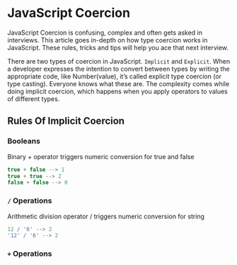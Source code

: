 # JavaScript Coercion

JavaScript Coercion is confusing, complex and often gets asked in interviews. This article goes in-depth on how type coercion works in JavaScript. These rules, tricks and tips will help you ace that next interview.

There are two types of coercion in JavaScript. `Implicit` and `Explicit`. When a developer expresses the intention to convert between types by writing the appropriate code, like Number(value), it’s called explicit type coercion (or type casting). Everyone knows what these are. The complexity comes while doing implicit coercion, which happens when you apply operators to values of different types.

## Rules Of Implicit Coercion

### Booleans
Binary + operator triggers numeric conversion for true and false
```javascript
true + false --> 1
true + true --> 2
false + false --> 0
```

### `/` Operations
Arithmetic division operator / triggers numeric conversion for string
```javascript
12 / '6' --> 2
'12' / '6' --> 2 
```

### `+` Operations
  




